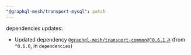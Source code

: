```yaml
---
"@graphql-mesh/transport-mysql": patch
---
```

dependencies updates:
  - Updated dependency [`@graphql-mesh/transport-common@^0.6.1` ↗︎](https://www.npmjs.com/package/@graphql-mesh/transport-common/v/0.6.1) (from `^0.6.0`, in `dependencies`)
